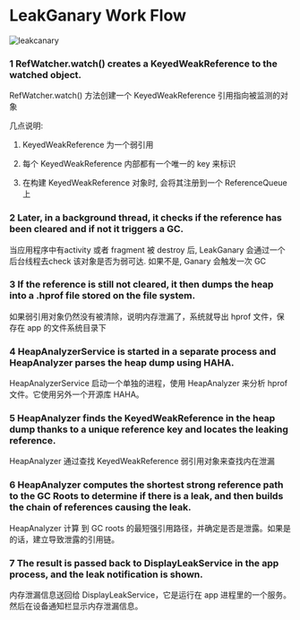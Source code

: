 # LeakGanary Work Flow

![leakcanary](https://github.com/xianfeng92/android-code-read/blob/master/images/leakcanary.png)

###  1 RefWatcher.watch() creates a KeyedWeakReference to the watched object.
         
RefWatcher.watch() 方法创建一个 KeyedWeakReference 引用指向被监测的对象

几点说明:

1. KeyedWeakReference 为一个弱引用

2. 每个 KeyedWeakReference 内部都有一个唯一的 key 来标识

3. 在构建 KeyedWeakReference 对象时, 会将其注册到一个 ReferenceQueue 上

###  2 Later, in a background thread, it checks if the reference has been cleared and if not it triggers a GC.

当应用程序中有activity 或者 fragment 被 destroy 后, LeakGanary 会通过一个后台线程去check 该对象是否为弱可达. 如果不是, Ganary 会触发一次 GC

### 3 If the reference is still not cleared, it then dumps the heap into a .hprof file stored on the file system.

如果弱引用对象仍然没有被清除，说明内存泄漏了，系统就导出 hprof 文件，保存在 app 的文件系统目录下

### 4 HeapAnalyzerService is started in a separate process and HeapAnalyzer parses the heap dump using HAHA.
HeapAnalyzerService 启动一个单独的进程，使用 HeapAnalyzer 来分析 hprof 文件。它使用另外一个开源库 HAHA。

### 5 HeapAnalyzer finds the KeyedWeakReference in the heap dump thanks to a unique reference key and locates the leaking reference.

HeapAnalyzer 通过查找 KeyedWeakReference 弱引用对象来查找内在泄漏

### 6 HeapAnalyzer computes the shortest strong reference path to the GC Roots to determine if there is a leak, and then builds the chain of references causing the leak.

HeapAnalyzer 计算 到 GC roots 的最短强引用路径，并确定是否是泄露。如果是的话，建立导致泄露的引用链。

### 7 The result is passed back to DisplayLeakService in the app process, and the leak notification is shown.

 内存泄漏信息送回给 DisplayLeakService，它是运行在 app 进程里的一个服务。然后在设备通知栏显示内存泄漏信息。
